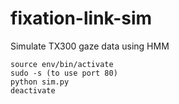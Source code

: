 # fixation-link-sim

Simulate TX300 gaze data using HMM

    source env/bin/activate
    sudo -s (to use port 80)
    python sim.py
    deactivate
